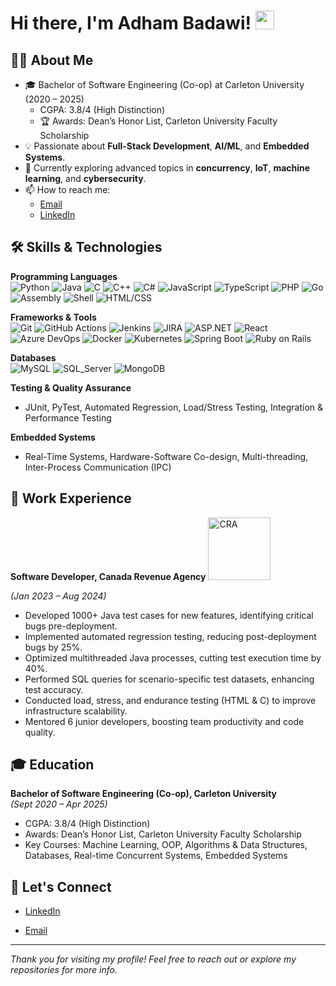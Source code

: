 # Hi there, I'm Adham Badawi! <img src="https://media.giphy.com/media/hvRJCLFzcasrR4ia7z/giphy.gif" width="30px"/>


## 👨‍💻 About Me
- 🎓 Bachelor of Software Engineering (Co-op) at Carleton University (2020 – 2025)  
  - CGPA: 3.8/4 (High Distinction)  
  - 🏆 Awards: Dean’s Honor List, Carleton University Faculty Scholarship  
- 💡 Passionate about **Full-Stack Development**, **AI/ML**, and **Embedded Systems**.  
- 🌱 Currently exploring advanced topics in **concurrency**, **IoT**, **machine learning**, and **cybersecurity**.  
- 📫 How to reach me:
  - [Email](mailto:adhambadawi857@gmail.com)
  - [LinkedIn](https://www.linkedin.com/in/adhambadawi/)

## 🛠️ Skills & Technologies

**Programming Languages**  
![Python](https://img.shields.io/badge/-Python-3776AB?style=flat&logo=python&logoColor=white)
![Java](https://img.shields.io/badge/-Java-007396?style=flat&logo=java&logoColor=white)
![C](https://img.shields.io/badge/-C-00599C?style=flat&logo=c&logoColor=white)
![C++](https://img.shields.io/badge/-C++-00599C?style=flat&logo=c%2B%2B&logoColor=white)
![C#](https://img.shields.io/badge/-C%23-239120?style=flat&logo=c-sharp&logoColor=white)
![JavaScript](https://img.shields.io/badge/-JavaScript-F7DF1E?style=flat&logo=javascript&logoColor=black)
![TypeScript](https://img.shields.io/badge/-TypeScript-007ACC?style=flat&logo=typescript&logoColor=white)
![PHP](https://img.shields.io/badge/-PHP-777BB4?style=flat&logo=php&logoColor=white)
![Go](https://img.shields.io/badge/-Go-00ADD8?style=flat&logo=go&logoColor=white)
![Assembly](https://img.shields.io/badge/-Assembly-525252?style=flat)
![Shell](https://img.shields.io/badge/-Shell_Script-5391FE?style=flat&logo=gnu-bash&logoColor=white)
![HTML/CSS](https://img.shields.io/badge/-HTML%2FCSS-E34F26?style=flat&logo=html5&logoColor=white)

**Frameworks & Tools**  
![Git](https://img.shields.io/badge/-Git-F05032?style=flat&logo=git&logoColor=white)
![GitHub Actions](https://img.shields.io/badge/-GitHub_Actions-2088FF?style=flat&logo=github-actions&logoColor=white)
![Jenkins](https://img.shields.io/badge/-Jenkins-D24939?style=flat&logo=jenkins&logoColor=white)
![JIRA](https://img.shields.io/badge/-JIRA-0052CC?style=flat&logo=jira&logoColor=white)
![ASP.NET](https://img.shields.io/badge/-ASP.NET-5C2D91?style=flat&logo=.net&logoColor=white)
![React](https://img.shields.io/badge/-React-61DAFB?style=flat&logo=react&logoColor=black)
![Azure DevOps](https://img.shields.io/badge/-Azure_DevOps-0078D7?style=flat&logo=azure-devops&logoColor=white)
![Docker](https://img.shields.io/badge/-Docker-2496ED?style=flat&logo=docker&logoColor=white)
![Kubernetes](https://img.shields.io/badge/-Kubernetes-326CE5?style=flat&logo=kubernetes&logoColor=white)
![Spring Boot](https://img.shields.io/badge/-Spring_Boot-6DB33F?style=flat&logo=spring-boot&logoColor=white)
![Ruby on Rails](https://img.shields.io/badge/-Ruby_on_Rails-CC0000?style=flat&logo=ruby-on-rails&logoColor=white)

**Databases**  
![MySQL](https://img.shields.io/badge/-MySQL-4479A1?style=flat&logo=mysql&logoColor=white)
![SQL_Server](https://img.shields.io/badge/-SQL_Server-CC2927?style=flat&logo=microsoft-sql-server&logoColor=white)
![MongoDB](https://img.shields.io/badge/-MongoDB-47A248?style=flat&logo=mongodb&logoColor=white)

**Testing & Quality Assurance**  
- JUnit, PyTest, Automated Regression, Load/Stress Testing, Integration & Performance Testing

**Embedded Systems**  
- Real-Time Systems, Hardware-Software Co-design, Multi-threading, Inter-Process Communication (IPC)

## 🔭 Work Experience

**Software Developer, Canada Revenue Agency** 
<img src="https://ccednet-rcdec.ca/sites/ccednet-rcdec.ca/wp-content/uploads/2022/09/canada_revenue_agency_0.jpg" alt="CRA" width="100"/>

*(Jan 2023 – Aug 2024)*  
- Developed 1000+ Java test cases for new features, identifying critical bugs pre-deployment.  
- Implemented automated regression testing, reducing post-deployment bugs by 25%.  
- Optimized multithreaded Java processes, cutting test execution time by 40%.  
- Performed SQL queries for scenario-specific test datasets, enhancing test accuracy.  
- Conducted load, stress, and endurance testing (HTML & C) to improve infrastructure scalability.  
- Mentored 6 junior developers, boosting team productivity and code quality.

## 🎓 Education

**Bachelor of Software Engineering (Co-op), Carleton University**  
*(Sept 2020 – Apr 2025)*  
- CGPA: 3.8/4 (High Distinction)  
- Awards: Dean’s Honor List, Carleton University Faculty Scholarship  
- Key Courses: Machine Learning, OOP, Algorithms & Data Structures, Databases, Real-time Concurrent Systems, Embedded Systems


<!--
## 📊 GitHub Stats
<p>
  <img src="https://github-readme-stats.vercel.app/api?username=adhambadawi&show_icons=true&theme=radical" alt="GitHub Stats" />
</p>
-->

## 🤝 Let's Connect
- [LinkedIn](https://www.linkedin.com/in/adhambadawi/)
  
- [Email](mailto:adhambadawi857@gmail.com)

---

*Thank you for visiting my profile! Feel free to reach out or explore my repositories for more info.*  
